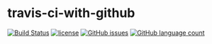 # travis-ci-with-github

[![Build Status](https://travis-ci.org/ajaymache/travis-ci-with-github.svg?branch=master)](https://travis-ci.org/ajaymache/travis-ci-with-github)
[![license](https://img.shields.io/github/license/ajaymache/travis-ci-with-github.svg)](https://opensource.org/licenses/MIT)
[![GitHub issues](https://img.shields.io/github/issues/ajaymache/travis-ci-with-github.svg?colorB=DAA520)]()
[![GitHub language count](https://img.shields.io/github/languages/count/ajaymache/travis-ci-with-github.svg?colorB=ff5733)]()
